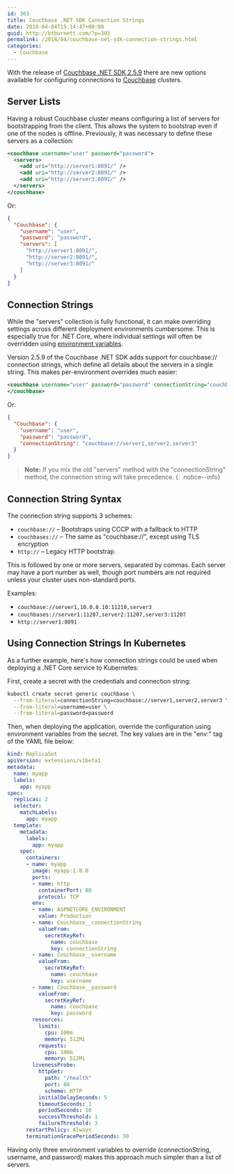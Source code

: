 ```yaml
---
id: 303
title: Couchbase .NET SDK Connection Strings
date: 2018-04-04T15:14:47+00:00
guid: http://btburnett.com/?p=303
permalink: /2018/04/couchbase-net-sdk-connection-strings.html
categories:
  - Couchbase
---
```

With the release of [Couchbase .NET SDK 2.5.9](https://www.nuget.org/packages/CouchbaseNetClient/2.5.9) there are new options available for configuring connections to [Couchbase](https://www.couchbase.com/) clusters.

## Server Lists

Having a robust Couchbase cluster means configuring a list of servers for bootstrapping from the client. This allows the system to bootstrap even if one of the nodes is offline. Previously, it was necessary to define these servers as a collection:

```xml
<couchbase username="user" password="password">
  <servers>
    <add uri="http://server1:8091/" />
    <add uri="http://server2:8091/" />
    <add uri="http://server3:8091/" />
  </servers>
</couchbase>
```

Or:

```json
{
  "Couchbase": {
    "username": "user",
    "password": "password",
    "servers": [
      "http://server1:8091/",
      "http://server2:8091/",
      "http://server3:8091/"
    ]
  }
}
```

## Connection Strings

While the "servers" collection is fully functional, it can make overriding settings across different deployment environments cumbersome. This is especially true for .NET Core, where individual settings will often be overridden using [environment variables](https://docs.microsoft.com/en-us/aspnet/core/fundamentals/configuration/?tabs=basicconfiguration#configuration-by-environment).

Version 2.5.9 of the Couchbase .NET SDK adds support for couchbase:// connection strings, which define all details about the servers in a single string. This makes per-environment overrides much easier:

```xml
<couchbase username="user" password="password" connectionString="couchbase://server1,server2,server3">
</couchbase>
```

Or:

```json
{
  "Couchbase": {
    "username": "user",
    "password": "password",
    "connectionString": "couchbase://server1,server2,server3"
  }
}
```

> **Note:** If you mix the old "servers" method with the "connectionString" method, the connection string will take precedence.
{: .notice--info}

## Connection String Syntax

The connection string supports 3 schemes:

* `couchbase://` &#8211; Bootstraps using CCCP with a fallback to HTTP
* `couchbases://` &#8211; The same as "couchbase://", except using TLS encryption
* `http://` &#8211; Legacy HTTP bootstrap

This is followed by one or more servers, separated by commas. Each server may have a port number as well, though port numbers are not required unless your cluster uses non-standard ports.

Examples:

* `couchbase://server1,10.0.0.10:11210,server3`
* `couchbases://server1:11207,server2:11207,server3:11207`
* `http://server1:8091`

## Using Connection Strings In Kubernetes

As a further example, here's how connection strings could be used when deploying a .NET Core service to Kubernetes:

First, create a secret with the credentials and connection string:

```sh
kubectl create secret generic couchbase \
  --from-literal=connectionString=couchbase://server1,server2,server3 \
  --from-literal=username=user \
  --from-literal=password=password
```

Then, when deploying the application, override the configuration using environment variables from the secret. The key values are in the "env:" tag of the YAML file below:

```yaml
kind: ReplicaSet
apiVersion: extensions/v1beta1
metadata:
  name: myapp
  labels:
    app: myapp
spec:
  replicas: 2
  selector:
    matchLabels:
      app: myapp
  template:
    metadata:
      labels:
        app: myapp
    spec:
      containers:
      - name: myapp
        image: myapp:1.0.0
        ports:
        - name: http
          containerPort: 80
          protocol: TCP
        env:
        - name: ASPNETCORE_ENVIRONMENT
          value: Production
        - name: Couchbase__connectionString
          valueFrom:
            secretKeyRef:
              name: couchbase
              key: connectionString
        - name: Couchbase__username
          valueFrom:
            secretKeyRef:
              name: couchbase
              key: username
        - name: Couchbase__password
          valueFrom:
            secretKeyRef:
              name: couchbase
              key: password
        resources:
          limits:
            cpu: 100m
            memory: 512Mi
          requests:
            cpu: 100m
            memory: 512Mi
        livenessProbe:
          httpGet:
            path: "/health"
            port: 80
            scheme: HTTP
          initialDelaySeconds: 5
          timeoutSeconds: 1
          periodSeconds: 10
          successThreshold: 1
          failureThreshold: 3
      restartPolicy: Always
      terminationGracePeriodSeconds: 30
```

Having only three environment variables to override (connectionString, username, and password) makes this approach much simpler than a list of servers.
